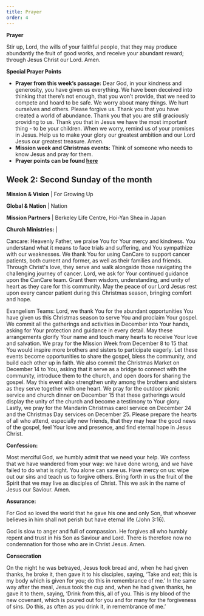 ```yaml
---
title: Prayer
order: 4
---
```

**Prayer**

Stir up, Lord, the wills of your faithful people, that they may produce abundantly the fruit of good works, and receive your abundant reward; through Jesus Christ our Lord. Amen.

**Special Prayer Points**
- **Prayer from this week’s passage:** Dear God, in your kindness and generosity, you have given us everything. We have been deceived into thinking that there’s not enough, that you won’t provide, that we need to compete and hoard to be safe. We worry about many things. We hurt ourselves and others. Please forgive us. Thank you that you have created a world of abundance. Thank you that you are still graciously providing to us. Thank you that in Jesus we have the most important thing - to be your children. When we worry, remind us of your promises in Jesus. Help us to make your glory our greatest ambition and our Lord Jesus our greatest treasure. Amen. 
- **Mission week and Christmas events:** Think of someone who needs to know Jesus and pray for them. 
- **Prayer points can be found [here](https://stgeorgeshurstville.org.au/prayer)**

## Week 2: Second Sunday of the month

 **Mission & Vision** | For Growing Up 
 
 **Global & Nation** | Nation
 
 **Mission Partners** | Berkeley Life Centre, Hoi-Yan Shea in Japan
 
**Church Ministries:** |

Cancare: Heavenly Father, we praise You for Your mercy and kindness. You understand what it means to face trials and suffering, and You sympathize with our weaknesses. We thank You for using CanCare to support cancer patients, both current and former, as well as their families and friends. Through Christ's love, they serve and walk alongside those navigating the challenging journey of cancer. Lord, we ask for Your continued guidance upon the CanCare team. Grant them wisdom, understanding, and unity of heart as they care for this community. May the peace of our Lord Jesus rest upon every cancer patient during this Christmas season, bringing comfort and hope.

 Evangelism Teams: Lord, we thank You for the abundant opportunities You have given us this Christmas season to serve You and proclaim Your gospel. We commit all the gatherings and activities in December into Your hands, asking for Your protection and guidance in every detail. May these arrangements glorify Your name and touch many hearts to receive Your love and salvation. We pray for the Mission Week from December 8 to 15 that You would inspire more brothers and sisters to participate eagerly. Let these events become opportunities to share the gospel, bless the community, and build each other up in faith. We also commit the Christmas Market on December 14 to You, asking that it serve as a bridge to connect with the community, introduce them to the church, and open doors for sharing the gospel. May this event also strengthen unity among the brothers and sisters as they serve together with one heart. We pray for the outdoor picnic service and church dinner on December 15 that these gatherings would display the unity of the church and become a testimony to Your glory. Lastly, we pray for the Mandarin Christmas carol service on December 24 and the Christmas Day services on December 25. Please prepare the hearts of all who attend, especially new friends, that they may hear the good news of the gospel, feel Your love and presence, and find eternal hope in Jesus Christ. 

**Confession:**

Most merciful God, we humbly admit that we need your help. We confess that we have wandered from your way: we have done wrong, and we have failed to do what is right. You alone can save us. Have mercy on us: wipe out our sins and teach us to forgive others. Bring forth in us the fruit of the Spirit that we may live as disciples of Christ. This we ask in the name of Jesus our Saviour. Amen.

**Assurance:**

For God so loved the world that he gave his one and only Son, that whoever believes in him shall not perish but have eternal life (John 3:16). 

God is slow to anger and full of compassion. He forgives all who humbly repent and trust in his Son as Saviour and Lord. There is therefore now no condemnation for those who are in Christ Jesus.  Amen.

**Consecration**

On the night he was betrayed, Jesus took bread and, when he had given thanks, he broke it, then gave it to his disciples, saying, ‘Take and eat; this is my body which is given for you; do this in remembrance of me.’ In the same way after the meal, Jesus took the cup and, when he had given thanks, he gave it to them, saying, ‘Drink from this, all of you. This is my blood of the new covenant, which is poured out for you and for many for the forgiveness of sins. Do this, as often as you drink it, in remembrance of me.’

